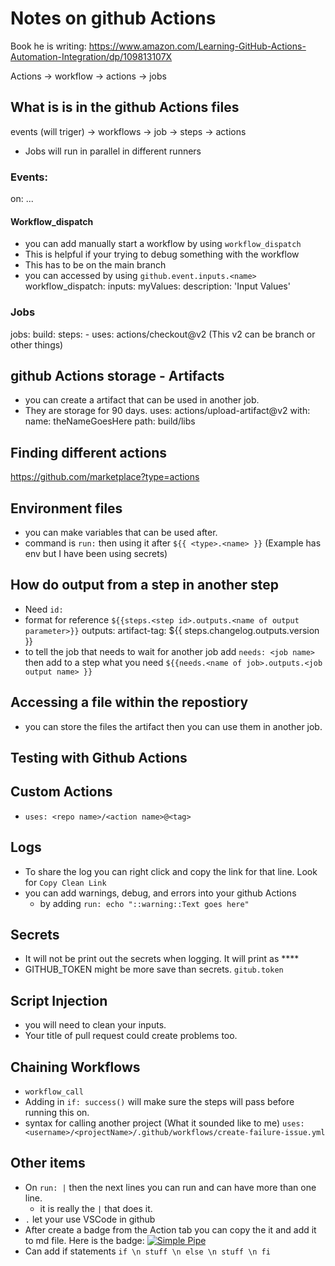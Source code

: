 # Notes on github Actions
Book he is writing: https://www.amazon.com/Learning-GitHub-Actions-Automation-Integration/dp/109813107X

Actions -> workflow -> actions -> jobs

## What is is in the github Actions files
events (will triger) -> workflows -> job -> steps -> actions

* Jobs will run in parallel in different runners

### Events:
on: ...
#### Workflow_dispatch
* you can add manually start a workflow by using `workflow_dispatch`
* This is helpful if your trying to debug something with the workflow
* This has to be on the main branch
* you can accessed by using `github.event.inputs.<name>`
workflow_dispatch:
    inputs:
        myValues:
            description: 'Input Values'

### Jobs
jobs:
    build:
        steps:
        - uses: actions/checkout@v2 (This v2 can be branch or other things)

## github Actions storage - Artifacts
* you can create a artifact that can be used in another job.
* They are storage for 90 days.
uses: actions/upload-artifact@v2
with:
    name: theNameGoesHere
    path: build/libs

## Finding different actions
https://github.com/marketplace?type=actions

## Environment files
* you can make variables that can be used after.
* command is `run:` then using it after `${{ <type>.<name> }}` (Example has env but I have been using secrets)

## How do output from a step in another step
* Need `id:`
* format for reference `${{steps.<step id>.outputs.<name of output parameter>}}`
outputs:
    artifact-tag: ${{ steps.changelog.outputs.version }}
* to tell the job that needs to wait for another job add `needs: <job name>` then add to a step what you need 
    `${{needs.<name of job>.outputs.<job output name> }}`

## Accessing a file within the repostiory
* you can store the files the artifact then you can use them in another job.

## Testing with Github Actions

## Custom Actions
* `uses: <repo name>/<action name>@<tag>`

## Logs
* To share the log you can right click and copy the link for that line. Look for `Copy Clean Link`
* you can add warnings, debug, and errors into your github Actions
    * by adding `run: echo "::warning::Text goes here"`

## Secrets
* It will not be print out the secrets when logging. It will print as ****
* GITHUB_TOKEN might be more save than secrets. `gitub.token`

## Script Injection
* you will need to clean your inputs.
* Your title of pull request could create problems too.

## Chaining Workflows
* `workflow_call`
* Adding in `if: success()` will make sure the steps will pass before running this on.
* syntax for calling another project (What it sounded like to me) `uses: <username>/<projectName>/.github/workflows/create-failure-issue.yml`

## Other items
* On `run: |` then the next lines you can run and can have more than one line.
    * it is really the `|` that does it.
* `.` let your use VSCode in github
* After create a badge from the Action tab you can copy the it and add it to md file.
Here is the badge: 
[![Simple Pipe](https://github.com/nrstaber/greetings-add/actions/workflows/pipeline.yml/badge.svg)](https://github.com/nrstaber/greetings-add/actions/workflows/pipeline.yml)
* Can add if statements `if \n stuff \n else \n stuff \n fi`
